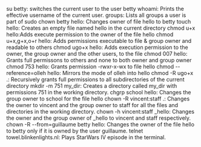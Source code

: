 su betty: switches the current user to the user betty
whoami: Prints the effective username of the current user.
groups: Lists all groups a user is part of
sudo chown betty hello: Changes owner of file hello to betty
touch hello: Creates an empty file named hello in the current directory
chmod u+x hello:Adds execute permission to the owner of the file hello
chmod u+x,g+x,o+r hello: Adds permissions executable to file & group owner and readable to others
chmod ugo+x hello: Adds execution permission to the owner, the group owner and the other users, to the file
chmod 007 hello: Grants full permissons to others and none to both owner and group owner
chmod 753 hello: Grants permission -rwxr-x-wx to file hello
chmod --reference=olleh hello: Mirrors the mode of olleh into hello
chmod -R ugo+x .: Recursively grants full permissions to all subdirectories of the current directory
mkdir -m 751 my_dir: Creates a directory called my_dir with permissions 751 in the working directory.
chgrp school hello: Changes the group owner to school for the file hello
chown -R vincent:staff .: Changes the owner to vincent and the group owner to staff for all the files and directories in the working directory.
chown -h vincent:staff _hello: Changes the owner and the group owner of _hello to vincent and staff respectively.
chown -R --from=guillaume betty hello: Changes the owner of the file hello to betty only if it is owned by the user guillaume.
telnet towel.blinkenlights.nl: Plays StarWars IV episode in the terminal.
